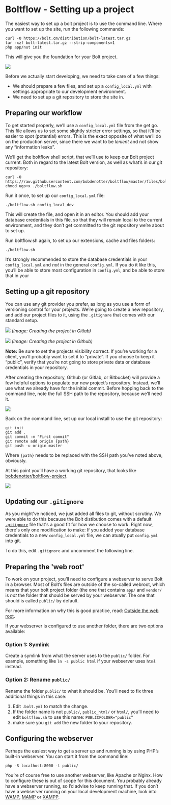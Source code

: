 Boltflow - Setting up a project
===============================


The easiest way to set up a bolt project is to use the command line. Where you
want to set up the site, run the following commands:

```
curl -O https://bolt.cm/distribution/bolt-latest.tar.gz
tar -xzf bolt-latest.tar.gz --strip-components=1
php app/nut init
```

This will give you the foundation for your Bolt project.

![](images/setup.png)

Before we actually start developing, we need to take care of a few things:

 - We should prepare a few files, and set up a `config_local.yml` with settings
   appropriate to our development environment.
 - We need to set up a git repository to store the site in.

## Preparing our workflow

To get started properly, we’ll use a `config_local.yml` file from the get go.
This file allows us to set some slightly stricter error settings, so that it’ll
be easier to spot (potential) errors. This is the exact opposite of what we’ll
do on the production server, since there we want to be _lenient_ and not show
any “information leaks”.

We’ll get the boltflow shell script, that we’ll use to keep our Bolt project
current. Both in regard to the latest Bolt version, as well as what’s in our
git repository:

```
curl -O https://raw.githubusercontent.com/bobdenotter/boltflow/master/files/boltflow.sh
chmod ugo+x ./boltflow.sh
```

Run it once, to set up our `config_local.yml` file:

```
./boltflow.sh config_local_dev
```

This will create the file, and open it in an editor. You should add your
database credentials in this file, so that they will remain local to the
current environment, and they don’t get committed to the git repository we’re
about to set up.

Run boltflow.sh again, to set up our extensions, cache and files folders:

```
./boltflow.sh
```

It’s strongly recommended to store the database credentials in your
`config_local.yml` and _not_ in the general `config.yml`. If you do it like
this, you’ll be able to store most configuration in `config.yml`, and be able
to store that in your

## Setting up a git repository

You can use any git provider you prefer, as long as you use a form of
versioning control for your projects. We’re going to create a new repository,
and add our project files to it, using the `.gitignore` that comes with our
standard setup.

![](images/gitlab_create.png)
_(Image: Creating the project in Gitlab)_

![](images/github_create.png)
_(Image: Creating the project in Github)_

**Note:** Be sure to set the projects visibility correct. If you’re working for
a client, you’ll probably want to set it to “private”. If you choose to keep it
“public”, verify that you’re not going to store private data or database
credentials in your repository.

After creating the repository, Github (or Gitlab, or Bitbucket) will provide a
few helpful options to populate our new project’s repository. Instead, we’ll
use what we already have for the initial commit.  Before hopping back to the
command line, note the full SSH path to the repository, because we’ll need it.

![](images/git_ssh_url.png)

Back on the command line, set up our local install to use the git repository:

```
git init
git add .
git commit -m "First commit"
git remote add origin {path}
git push -u origin master
```

Where `{path}` needs to be replaced with the SSH path you’ve noted above, obviously.

At this point you’ll have a working git repository, that looks like
[bobdenotter/boltflow-project][].

![](images/github_project.png)

## Updating our `.gitignore`

As you might've noticed, we just added all files to git, without scrutiny. We
were able to do this because the Bolt distibution comes with a default
[`.gitignore`][gitignore] file that's a good fit for how we choose to work.
Right now, there's only one modification to make: If you added your database
credentials to a new `config_local.yml` file, we can atually put `config.yml`
into git.

To do this, edit `.gitignore` and uncomment the following line.

## Preparing the 'web root'

To work on your project, you’ll need to configure a webserver to serve Bolt in
a browser. Most of Bolt’s files are outside of the so-called webroot, which
means that your bolt project folder (the one that contains `app/` and `vendor/`
is _not_ the folder that should be served by your webserver. The one that
should is called `public/` by default.

For more information on why this is good practice, read:
[Outside the web root][webroot].

If your webserver is configured to use another folder, there are two options
available:

### Option 1: Symlink

Create a symlink from what the server uses to the `public/` folder. For
example, something like `ln -s public html` if your webserver uses `html`
instead.

### Option 2: Rename `public/`

Rename the folder `public/` to what it should be. You’ll need to fix three
additional things in this case:

 1. Edit `.bolt.yml` to match the change.
 2. If the folder name is not `public/`, `public_html/` or `html/`, you’ll need
    to edit `boltflow.sh` to use this name:  `PUBLICFOLDER="public”`
 3. make sure you `git add` the new folder to your repository.

## Configuring the webserver

Perhaps the easiest way to get a server up and running is by using PHP’s
built-in webserver. You can start it from the command line:

```
php -S localhost:8000 -t public/
```

You’re of course free to use another webserver, like Apache or Nginx. How to
configure these is out of scope for this document. You probably already have a
webserver running, so I’d advise to keep running that. If you don’t have a
webserver running on your local development machine, look into [WAMP][],
[MAMP][] or [XAMPP][].

[gitignore]: https://github.com/bolt/bolt-distribution/blob/master/extras/.gitignore
[bobdenotter/boltflow-project]: https://github.com/bobdenotter/boltflow-project
[WAMP]: http://www.ampps.com/
[MAMP]: https://www.mamp.info/en/
[XAMPP]: https://www.apachefriends.org/index.html
[webroot]: https://docs.bolt.cm/3.2/howto/troubleshooting-outside-webroot#what-s-the-point-of-doing-this